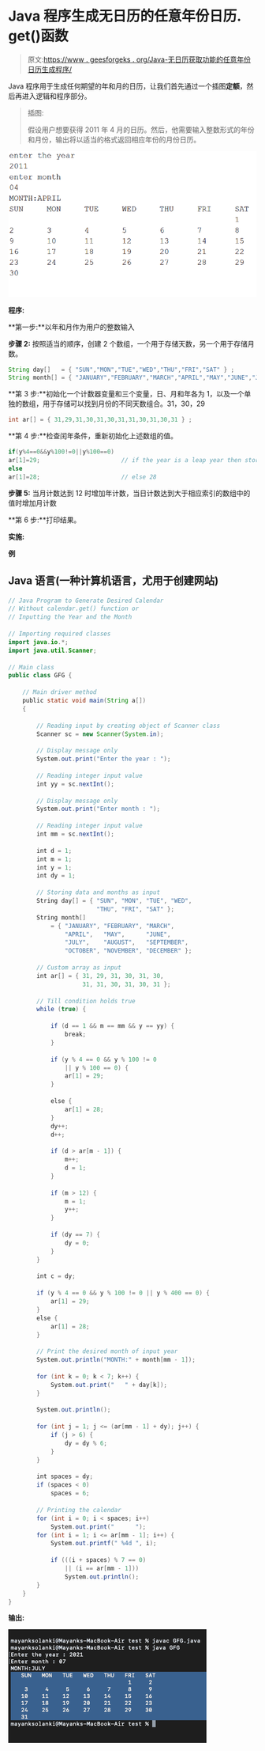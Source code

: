# Java 程序生成无日历的任意年份日历. get()函数

> 原文:[https://www . geesforgeks . org/Java-无日历获取功能的任意年份日历生成程序/](https://www.geeksforgeeks.org/java-program-to-generate-calendar-of-any-year-without-calendar-get-function/)

Java 程序用于生成任何期望的年和月的日历，让我们首先通过一个插图**定额**，然后再进入逻辑和程序部分。

> 插图:
> 
> 假设用户想要获得 2011 年 4 月的日历。然后，他需要输入整数形式的年份和月份，输出将以适当的格式返回相应年份的月份日历。

![](img/8b0a0dc1ec0b806636d8be9f649e451c.png)

**程序:**

**第一步:**以年和月作为用户的整数输入

**步骤 2:** 按照适当的顺序，创建 2 个数组，一个用于存储天数，另一个用于存储月数。

```java
String day[]   = { "SUN","MON","TUE","WED","THU","FRI","SAT" } ;  
String month[] = { "JANUARY","FEBRUARY","MARCH","APRIL","MAY","JUNE","JULY","AUGUST","SEPTEMBER","OCTOBER","NOVEMBER","DECEMBER" } ; 
```

**第 3 步:**初始化一个计数器变量和三个变量，日、月和年各为 1，以及一个单独的数组，用于存储可以找到月份的不同天数组合。31，30，29

```java
int ar[] = { 31,29,31,30,31,30,31,31,30,31,30,31 } ;
```

**第 4 步:**检查闰年条件，重新初始化上述数组的值。

```java
if(y%4==0&&y%100!=0||y%100==0)
ar[1]=29;                       // if the year is a leap year then store 29 for the month of february
else  
ar[1]=28;                       // else 28 
```

**步骤 5:** 当月计数达到 12 时增加年计数，当日计数达到大于相应索引的数组中的值时增加月计数

**第 6 步:**打印结果。

**实施:**

**例**

## Java 语言(一种计算机语言，尤用于创建网站)

```java
// Java Program to Generate Desired Calendar
// Without calendar.get() function or
// Inputting the Year and the Month

// Importing required classes
import java.io.*;
import java.util.Scanner;

// Main class
public class GFG {

    // Main driver method
    public static void main(String a[])
    {

        // Reading input by creating object of Scanner class
        Scanner sc = new Scanner(System.in);

        // Display message only
        System.out.print("Enter the year : ");

        // Reading integer input value
        int yy = sc.nextInt();

        // Display message only
        System.out.print("Enter month : ");

        // Reading integer input value
        int mm = sc.nextInt();

        int d = 1;
        int m = 1;
        int y = 1;
        int dy = 1;

        // Storing data and months as input
        String day[] = { "SUN", "MON", "TUE", "WED",
                         "THU", "FRI", "SAT" };
        String month[]
            = { "JANUARY", "FEBRUARY", "MARCH",
                "APRIL",   "MAY",      "JUNE",
                "JULY",    "AUGUST",   "SEPTEMBER",
                "OCTOBER", "NOVEMBER", "DECEMBER" };

        // Custom array as input
        int ar[] = { 31, 29, 31, 30, 31, 30,
                     31, 31, 30, 31, 30, 31 };

        // Till condition holds true
        while (true) {

            if (d == 1 && m == mm && y == yy) {
                break;
            }

            if (y % 4 == 0 && y % 100 != 0
                || y % 100 == 0) {
                ar[1] = 29;
            }

            else {
                ar[1] = 28;
            }
            dy++;
            d++;

            if (d > ar[m - 1]) {
                m++;
                d = 1;
            }

            if (m > 12) {
                m = 1;
                y++;
            }

            if (dy == 7) {
                dy = 0;
            }
        }

        int c = dy;

        if (y % 4 == 0 && y % 100 != 0 || y % 400 == 0) {
            ar[1] = 29;
        }
        else {
            ar[1] = 28;
        }

        // Print the desired month of input year
        System.out.println("MONTH:" + month[mm - 1]);

        for (int k = 0; k < 7; k++) {
            System.out.print("   " + day[k]);
        }

        System.out.println();

        for (int j = 1; j <= (ar[mm - 1] + dy); j++) {
            if (j > 6) {
                dy = dy % 6;
            }
        }

        int spaces = dy;
        if (spaces < 0)
            spaces = 6;

        // Printing the calendar
        for (int i = 0; i < spaces; i++)
            System.out.print("      ");
        for (int i = 1; i <= ar[mm - 1]; i++) {
            System.out.printf(" %4d ", i);

            if (((i + spaces) % 7 == 0)
                || (i == ar[mm - 1]))
                System.out.println();
        }
    }
}
```

**输出:**

![](img/b28938314e16ff816dece679b2e12053.png)